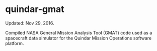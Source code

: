 # quindar-gmat
Updated: Nov 29, 2016.

Compiled NASA General Mission Analysis Tool (GMAT) code used as a spacecraft data simulator for the Quindar Mission Operations software platform.
